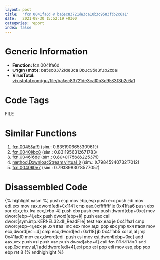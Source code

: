 ```yaml
---
layout: post
title:  "fcn.0041fa6d @ ba5ec83721de3ca10b3c9583f3b2c6a1"
date:   2021-08-30 15:52:19 +0300
categories: report
index: false
---
```


# Generic Information
- **Function:** fcn.0041fa6d
- **Origin (md5):** ba5ec83721de3ca10b3c9583f3b2c6a1
- **VirusTotal:** [virustotal.com/gui/file/ba5ec83721de3ca10b3c9583f3b2c6a1][virustotal_ref]

# Code Tags
<span class="tag" id="FILE">FILE</span>


# Similar Functions

1. [fcn.00458af9][similar_1_ref] (sim.: 0.8351906658309619)
2. [fcn.00408bc8][similar_2_ref] (sim.: 0.8311956312671783)
3. [fcn.004616de][similar_3_ref] (sim.: 0.8040175686225375)
4. [method.DownloadStream.virtual\_0][similar_4_ref] (sim.: 0.7984594073217012)
5. [fcn.004060e7][similar_5_ref] (sim.: 0.7938983018577052)


# Disassembled Code

{% highlight nasm %}
push ebp
mov ebp,esp
push ecx
push edi
mov edi,ecx
mov eax,dword[edi+0x114]
cmp eax,0xffffffff
je 0x41faa6
push ebx
xor ebx,ebx
lea ecx,[ebp-4]
push ebx
push ecx
push dword[ebp+0xc]
mov dword[ebp-4],ebx
push dword[ebp+8]
push eax
call dword[sym.imp.KERNEL32.dll_ReadFile]
test eax,eax
je 0x41faa1
cmp dword[ebp-4],ebx
je 0x41faa1
inc ebx
mov al,bl
pop ebx
jmp 0x41fad0
mov ecx,dword[edi+4]
cmp ecx,dword[edi+0x118]
jb 0x41fab5
xor al,al
jmp 0x41fad0
mov eax,dword[edi]
push esi
mov esi,dword[ebp+0xc]
add eax,ecx
push esi
push eax
push dword[ebp+8]
call fcn.004434a0
add esp,0xc
mov al,1
add dword[edi+4],esi
pop esi
pop edi
mov esp,ebp
pop ebp
ret 8
{% endhighlight %}


[similar_1_ref]: /report/fcn.00458af9@d96761eb00d2d97e2b6f5ffffed0b46a
[similar_2_ref]: /report/fcn.00408bc8@4bd33f73402d0d03c0318f793884eb34
[similar_3_ref]: /report/fcn.004616de@d96761eb00d2d97e2b6f5ffffed0b46a
[similar_4_ref]: /report/method.DownloadStream.virtual_0@ba5ec83721de3ca10b3c9583f3b2c6a1
[similar_5_ref]: /report/fcn.004060e7@fc08a944a357dc216338592f13f65b60
[virustotal_ref]: https://www.virustotal.com/gui/file/ba5ec83721de3ca10b3c9583f3b2c6a1
